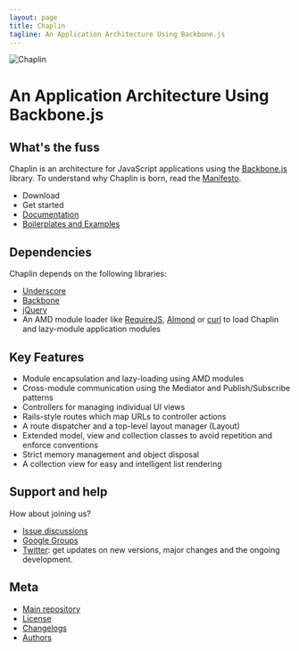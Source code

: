 ```yaml
---
layout: page
title: Chaplin
tagline: An Application Architecture Using Backbone.js
---
```


![Chaplin](http://s3.amazonaws.com/imgly_production/3401027/original.png)

# An Application Architecture Using Backbone.js

## What's the fuss

Chaplin is an architecture for JavaScript applications using the [Backbone.js](http://documentcloud.github.com/backbone/) library. To understand why Chaplin is born, read the [Manifesto](/pages/manifesto.html).

* Download
* Get started
* [Documentation](/docs)
* [Boilerplates and Examples](/pages/exemples.html)

## Dependencies

Chaplin depends on the following libraries:

* [Underscore](http://documentcloud.github.com/underscore/)
* [Backbone](http://documentcloud.github.com/backbone/)
* [jQuery](http://jquery.com/)
* An AMD module loader like [RequireJS](http://requirejs.org/), [Almond](https://github.com/jrburke/almond) or [curl](https://github.com/cujojs/curl) to load Chaplin and lazy-module application modules


## Key Features

* Module encapsulation and lazy-loading using AMD modules
* Cross-module communication using the Mediator and Publish/Subscribe patterns
* Controllers for managing individual UI views
* Rails-style routes which map URLs to controller actions
* A route dispatcher and a top-level layout manager (Layout)
* Extended model, view and collection classes to avoid repetition and enforce conventions
* Strict memory management and object disposal
* A collection view for easy and intelligent list rendering


## Support and help

How about joining us?

* [Issue discussions](https://github.com/chaplinjs/chaplin/issues)
* [Google Groups](https://groups.google.com/forum/?hl=en&fromgroups#!forum/chaplin-js)
* [Twitter](https://twitter.com/chaplinjs): get updates on new versions, major changes and the ongoing development.


## Meta

* [Main repository](https://github.com/chaplinjs/chaplin)
* [License](/pages/license.html)
* [Changelogs](/pages/changelogs.html)
* [Authors](/pages/authors.html)
